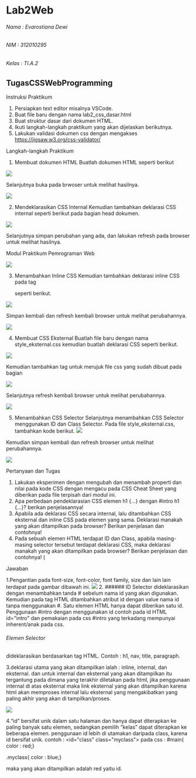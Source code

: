 # Lab2Web
###### Nama : Evarostiana Dewi
###### NIM : 312010295
###### Kelas : TI.A.2

## TugasCSSWebProgramming



Instruksi Praktikum
1. Persiapkan text editor misalnya VSCode.
2. Buat file baru dengan nama lab2_css_dasar.html
3. Buat struktur dasar dari dokumen HTML.
4. Ikuti langkah-langkah praktikum yang akan dijelaskan berikutnya.
5. Lakukan validasi dokumen css dengan mengakses https://jigsaw.w3.org/css-validator/

Langkah-langkah Praktikum
1. Membuat dokumen HTML
Buatlah dokumen HTML seperti berikut


![](images/1%20MembuatHTMLdoc.png)



Selanjutnya buka pada brwoser untuk melihat hasilnya.

![](images/1%20first.jpg)

2. Mendeklarasikan CSS Internal
Kemudian tambahkan deklarasi CSS internal seperti berikut pada bagian head dokumen.


![](images/2%20%20DeclareCSSinternal.png)

Selanjutnya simpan perubahan yang ada, dan lakukan refresh pada browser untuk melihat
hasilnya.

Modul Praktikum Pemrograman Web

![](images/2%20second.jpg)


3. Menambahkan Inline CSS
Kemudian tambahkan deklarasi inline CSS pada tag <p> seperti berikut.

![](images/3%20MenambahPInlinecss.png)

Simpan kembali dan refresh kembali browser untuk melihat perubahannya.

![](images/3%20thirdnew.jpg)


4. Membuat CSS Eksternal
Buatlah file baru dengan nama style_eksternal.css kemudian buatlah deklarasi CSS seperti berikut.

![](images/4%20MenambahCSSExternal.png)

Kemudian tambahkan tag <link> untuk merujuk file css yang sudah dibuat pada bagian <head>

![](images/5%20MenambahLink.png)

Selanjutnya refresh kembali browser untuk melihat perubahannya.
  
![](images/4%20fournew.jpg)


5. Menambahkan CSS Selector
Selanjutnya menambahkan CSS Selector menggunakan ID dan Class Selector. Pada file
style_eksternal.css, tambahkan kode berikut.
![](images/6%20MenambahCSSSelector.png)

Kemudian simpan kembali dan refresh browser untuk melihat perubahannya.

![](images/5%20fiveneww.jpg)



Pertanyaan dan Tugas
1. Lakukan eksperimen dengan mengubah dan menambah properti dan nilai pada kode CSS
dengan mengacu pada CSS Cheat Sheet yang diberikan pada file terpisah dari modul ini.
2. Apa perbedaan pendeklarasian CSS elemen h1 {...} dengan #intro h1 {...}? berikan
penjelasannya!
3. Apabila ada deklarasi CSS secara internal, lalu ditambahkan CSS eksternal dan inline CSS pada
elemen yang sama. Deklarasi manakah yang akan ditampilkan pada browser? Berikan
penjelasan dan contohnya!
4. Pada sebuah elemen HTML terdapat ID dan Class, apabila masing-masing selector tersebut
terdapat deklarasi CSS, maka deklarasi manakah yang akan ditampilkan pada browser?
Berikan penjelasan dan contohnya! ( <p id="paragraf-1" class="text-paragraf">

Jawaban

1.Pengantian pada font-size, font-color, font family, size dan lain lain terdapat pada gambar dibawah ini.
![](images/soal%201.png)
2. ###### ID Selector
dideklarasikan dengan menambahkan tanda # sebelum nama id yang akan digunakan.
Kemudian pada tag HTML ditambahkan atribut id dengan value nama id tanpa menggunakan #.
Satu elemen HTML hanya dapat diberikan satu id.
Penggunaan #intro dengan menggunakan id
contoh pada id HTML id="intro"
dan pemakaian pada css #intro yang terkadang mempunyai inherent/anak pada css. 

###### Elemen Selector
dideklarasikan berdasarkan tag HTML.
Contoh : h1, nav, title, paragraph.

3.deklarasi utama yang akan ditampilkan ialah : inline, internal, dan eksternal.
dan untuk internal dan eksternal yang akan ditampilkan itu tergantung pada dimana yang terakhir diletakan pada html, jika penggunaan internal di atas eksternal maka link eksternal yang akan ditampilkan karena html akan memproses internal lalu eksternal yang mengakibatkan yang paling akhir yang akan di tampilkan/proses.
  
  
![](images/soal%203.png)

4.“id” bersifat unik dalam satu halaman dan hanya dapat diterapkan ke paling banyak satu elemen, sedangkan pemilih “kelas” dapat diterapkan ke beberapa elemen.
penggunaan id lebih di utamakan daripada class, karena id bersifat unik.
contoh : <id="class" class="myclass">
pada css : 
#main{
color : red;}

.myclass{
color : blue;}

maka yang akan ditampilkan adalah red yaitu id.

